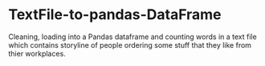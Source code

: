 # TextFile-to-pandas-DataFrame
Cleaning, loading into a Pandas dataframe and counting words in a text file which contains storyline of people ordering some stuff  that they like from thier workplaces.
